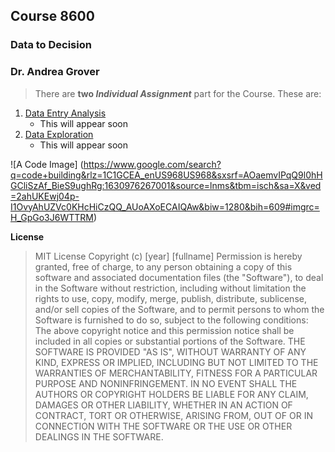 ## Course 8600
### Data to Decision
### Dr. Andrea Grover   

> There are **two _Individual Assignment_** part for the Course. These are:
1. [Data Entry Analysis](https://github.com/121107/Data/blob/master/Data%20Entry%20Analysis)
   * This will appear soon
2. [Data Exploration](https://github.com/121107/Data/blob/master/Data%20Exploration)
   * This will appear soon

![A Code Image] (https://www.google.com/search?q=code+building&rlz=1C1GCEA_enUS968US968&sxsrf=AOaemvIPqQ9l0hHGCliSzAf_BieS9ughRg:1630976267001&source=lnms&tbm=isch&sa=X&ved=2ahUKEwj04p-I1OvyAhUZVc0KHcHiCzQQ_AUoAXoECAIQAw&biw=1280&bih=609#imgrc=H_GpGo3J6WTTRM)

**License**
>MIT License
>Copyright (c) [year] [fullname]
>Permission is hereby granted, free of charge, to any person obtaining a copy
of this software and associated documentation files (the "Software"), to deal
in the Software without restriction, including without limitation the rights
to use, copy, modify, merge, publish, distribute, sublicense, and/or sell
copies of the Software, and to permit persons to whom the Software is
furnished to do so, subject to the following conditions:
>The above copyright notice and this permission notice shall be included in all
copies or substantial portions of the Software.
>THE SOFTWARE IS PROVIDED "AS IS", WITHOUT WARRANTY OF ANY KIND, EXPRESS OR
IMPLIED, INCLUDING BUT NOT LIMITED TO THE WARRANTIES OF MERCHANTABILITY,
FITNESS FOR A PARTICULAR PURPOSE AND NONINFRINGEMENT. IN NO EVENT SHALL THE
AUTHORS OR COPYRIGHT HOLDERS BE LIABLE FOR ANY CLAIM, DAMAGES OR OTHER
LIABILITY, WHETHER IN AN ACTION OF CONTRACT, TORT OR OTHERWISE, ARISING FROM,
OUT OF OR IN CONNECTION WITH THE SOFTWARE OR THE USE OR OTHER DEALINGS IN THE
SOFTWARE.
